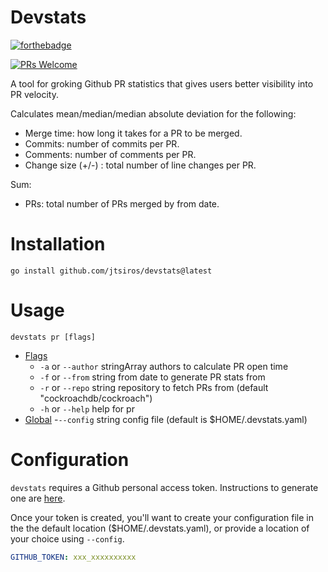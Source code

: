 # Devstats

[![forthebadge](https://forthebadge.com/images/badges/made-with-go.svg)](https://forthebadge.com)

[![PRs Welcome](https://img.shields.io/badge/PRs-welcome-brightgreen.svg?style=flat-square)](http://makeapullrequest.com)

A tool for groking Github PR statistics that gives users better visibility into PR velocity.

Calculates mean/median/median absolute deviation for the following:

- Merge time: how long it takes for a PR to be merged.
- Commits: number of commits per PR.
- Comments: number of comments per PR.
- Change size (+/-) : total number of line changes per PR.

Sum:
- PRs: total number of PRs merged by from date.

# Installation

`go install github.com/jtsiros/devstats@latest`

# Usage

`devstats pr [flags]`


  - [Flags](#flags)
    - `-a` or  `--author` stringArray   authors to calculate PR open time
    - `-f` or `--from`    string        from date to generate PR stats from
    - `-r` or `--repo`    string        repository to fetch PRs from (default "cockroachdb/cockroach")
    - `-h` or  `--help`                 help for pr
  - [Global](#global)
    -`--config`           string        config file (default is $HOME/.devstats.yaml)

# Configuration

`devstats` requires a Github personal access token. Instructions to generate one are [here](https://docs.github.com/en/authentication/keeping-your-account-and-data-secure/creating-a-personal-access-token).

Once your token is created, you'll want to create your configuration file in the the default location ($HOME/.devstats.yaml), or provide a location of your choice using `--config`.

``` yaml
GITHUB_TOKEN: xxx_xxxxxxxxxx
```
